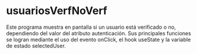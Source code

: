 # usuariosVerfNoVerf
Este programa muestra en pantalla si un usuario está verificado o no, dependiendo del valor del atributo autenticación.
Sus principales funciones se logran mediante el uso del evento onClick, el hook useState y la variable de estado selectedUser.
